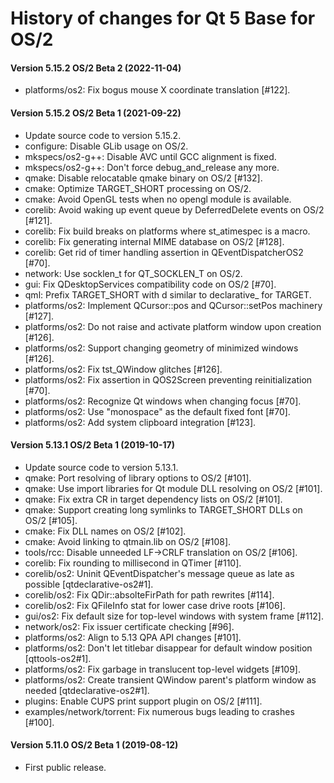 # History of changes for Qt 5 Base for OS/2

#### Version 5.15.2 OS/2 Beta 2 (2022-11-04)

* platforms/os2: Fix bogus mouse X coordinate translation [#122].

#### Version 5.15.2 OS/2 Beta 1 (2021-09-22)

* Update source code to version 5.15.2.
* configure: Disable GLib usage on OS/2.
* mkspecs/os2-g++: Disable AVC until GCC alignment is fixed.
* mkspecs/os2-g++: Don't force debug_and_release any more.
* qmake: Disable relocatable qmake binary on OS/2 [#132].
* cmake: Optimize TARGET_SHORT processing on OS/2.
* cmake: Avoid OpenGL tests when no opengl module is available.
* corelib: Avoid waking up event queue by DeferredDelete events on OS/2 [#121].
* corelib: Fix build breaks on platforms where st_atimespec is a macro.
* corelib: Fix generating internal MIME database on OS/2 [#128].
* corelib: Get rid of timer handling assertion in QEventDispatcherOS2 [#70].
* network: Use socklen_t for QT_SOCKLEN_T on OS/2.
* gui: Fix QDesktopServices compatibility code on OS/2 [#70].
* qml: Prefix TARGET_SHORT with d similar to declarative_ for TARGET.
* platforms/os2: Implement QCursor::pos and QCursor::setPos machinery [#127].
* platforms/os2: Do not raise and activate platform window upon creation [#126].
* platforms/os2: Support changing geometry of minimized windows [#126].
* platforms/os2: Fix tst_QWindow glitches [#126].
* platforms/os2: Fix assertion in QOS2Screen preventing reinitialization [#70].
* platforms/os2: Recognize Qt windows when changing focus [#70].
* platforms/os2: Use "monospace" as the default fixed font [#70].
* platforms/os2: Add system clipboard integration [#123].

#### Version 5.13.1 OS/2 Beta 1 (2019-10-17)

* Update source code to version 5.13.1.
* qmake: Port resolving of library options to OS/2 [#101].
* qmake: Use import libraries for Qt module DLL resolving on OS/2 [#101].
* qmake: Fix extra CR in target dependency lists on OS/2 [#101].
* qmake: Support creating long symlinks to TARGET_SHORT DLLs on OS/2 [#105].
* cmake: Fix DLL names on OS/2 [#102].
* cmake: Avoid linking to qtmain.lib on OS/2 [#108].
* tools/rcc: Disable unneeded LF->CRLF translation on OS/2 [#106].
* corelib: Fix rounding to millisecond in QTimer [#110].
* corelib/os2: Uninit QEventDispatcher's message queue as late as possible [qtdeclarative-os2#1].
* corelib/os2: Fix QDir::absolteFirPath for path rewrites [#114].
* corelib/os2: Fix QFileInfo stat for lower case drive roots [#106].
* gui/os2: Fix default size for top-level windows with system frame [#112].
* network/os2: Fix issuer certificate checking [#96].
* platforms/os2: Align to 5.13 QPA API changes [#101].
* platforms/os2: Don't let titlebar disappear for default window position [qttools-os2#1].
* platforms/os2: Fix garbage in translucent top-level widgets [#109].
* platforms/os2: Create transient QWindow parent's platform window as needed [qtdeclarative-os2#1].
* plugins: Enable CUPS print support plugin on OS/2 [#111].
* examples/network/torrent: Fix numerous bugs leading to crashes [#100].

#### Version 5.11.0 OS/2 Beta 1 (2019-08-12)

* First public release.
